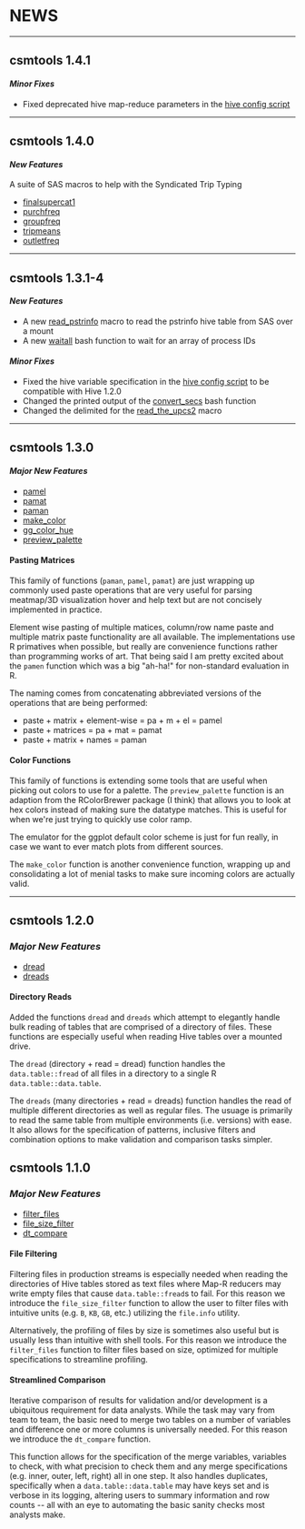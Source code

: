 # **NEWS**

***
## **csmtools 1.4.1**

#### *Minor Fixes*

* Fixed deprecated hive map-reduce parameters in the [hive config script](hive/hive_base_config.hql)

***

## **csmtools 1.4.0**

#### *New Features*

A suite of SAS macros to help with the Syndicated Trip Typing

* [finalsupercat1](inst/SAS/finalsupercat1.sas)
* [purchfreq](inst/SAS/purchfreq.sas)
* [groupfreq](inst/SAS/groupfreq.sas)
* [tripmeans](inst/SAS/tripmeans.sas)
* [outletfreq](inst/SAS/outletfreq.sas)

***

## **csmtools 1.3.1-4**

#### *New Features*

* A new [read_pstrinfo](inst/SAS/pstrinfo.sas) macro to read the pstrinfo hive table from SAS over a mount
* A new [waitall](inst/bash/helper_functions.sh) bash function to wait for an array of process IDs

#### *Minor Fixes*

* Fixed the hive variable specification in the [hive config script](inst/hive/hive_base_config.hql) to be compatible with Hive 1.2.0
* Changed the printed output of the [convert_secs](inst/bash/helper_functions.sh) bash function
* Changed the delimited for the [read_the_upcs2](inst/SAS/read_the_upcs2.sas) macro

***

## **csmtools 1.3.0**

#### *Major New Features*

* [pamel](R/pamel.R)
* [pamat](R/pamat.R)
* [paman](R/paman.R)
* [make_color](R/make_color.R)
* [gg_color_hue](R/gg_color_hue.R)
* [preview_palette](R/preview_palette.R)

#### **Pasting Matrices**

This family of functions (`paman`, `pamel`, `pamat`) are just wrapping up commonly used paste operations that
are very useful for parsing meatmap/3D visualization hover and help text but
are not concisely implemented in practice.

Element wise pasting of multiple matices, column/row name paste and multiple 
matrix paste functionality are all available. The implementations use R primatives
when possible, but really are convenience functions rather than programming works
of art. That being said I am pretty excited about the `pamen` function which 
was a big "ah-ha!" for non-standard evaluation in R.

The naming comes from concatenating abbreviated versions of the operations that
are being performed:

* paste + matrix + element-wise = pa + m + el = pamel
* paste + matrices = pa + mat = pamat
* paste + matrix + names = paman

#### **Color Functions**

This family of functions is extending some tools that are useful when picking
out colors to use for a palette. The `preview_palette` function is an adaption
from the RColorBrewer package (I think) that allows you to look at hex colors
instead of making sure the datatype matches. This is useful for when we're just 
trying to quickly use color ramp.

The emulator for the ggplot default color scheme is just for fun really, in case
we want to ever match plots from different sources.

The `make_color` function is another convenience function, wrapping up and 
consolidating a lot of menial tasks to make sure incoming colors are actually valid.

***

## **csmtools 1.2.0**

### *Major New Features*

* [dread](R/dread.R)
* [dreads](R/dreads.R)

#### **Directory Reads**

Added the functions `dread` and `dreads` which attempt to elegantly handle bulk
reading of tables that are comprised of a directory of files. These functions
are especially useful when reading Hive tables over a mounted drive.

The `dread` (directory + read = dread) function handles the `data.table::fread` of all files in a directory
to a single R `data.table::data.table`.

The `dreads` (many directories + read = dreads) function handles the read of 
multiple different directories as well as regular files. The usuage is primarily
to read the same table from multiple environments (i.e. versions) with ease. It 
also allows for the specification of patterns, inclusive filters
and combination options to make validation and comparison tasks simpler.

## **csmtools 1.1.0**

### *Major New Features*

* [filter_files](R/filter_files.R)
* [file_size_filter](R/file_size_filter.R)
* [dt_compare](R/dt_compare.R)

#### **File Filtering**

Filtering files in production streams is especially needed when reading the 
directories of Hive tables stored as text files where Map-R reducers may write
empty files that cause `data.table::fread`s to fail. For this reason we introduce
the `file_size_filter` function to allow the user to filter files with intuitive
units (e.g. `B`, `KB`, `GB`, etc.) utilizing the `file.info` utility.

Alternatively, the profiling of files by size is sometimes also useful but is
usually less than intuitive with shell tools. For this reason we introduce the 
`filter_files` function to filter files based on size, optimized for multiple 
specifications to streamline profiling.

#### **Streamlined Comparison**

Iterative comparison of results for validation and/or development is a ubiquitous
requirement for data analysts. While the task may vary from team to team, the 
basic need to merge two tables on a number of variables and difference one or more
columns is universally needed. For this reason we introduce the `dt_compare`
function.

This function allows for the specification of the merge variables, variables to
check, with what precision to check them and any merge specifications
(e.g. inner, outer, left, right) all in one step. It also handles duplicates,
specifically when a `data.table::data.table` may have keys set and is verbose in
its logging, altering users to summary information and row counts -- all with 
an eye to automating the basic sanity checks most analysts make.
